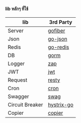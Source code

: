 #### lib หลักๆ ที่ใช้

| lib | 3rd Party |
| ---- | ---- | 
| Server | [gofiber](https://github.com/gofiber/fiber?target=_blank) |
| Json | [go-json](https://github.com/goccy/go-json)|
| Redis | [go-redis](https://github.com/redis/go-redis) |
| DB | [gorm](https://github.com/go-gorm/gorm) |
| Logger | [zap](https://github.com/uber-go/zap) |
| JWT | [jwt](https://github.com/golang-jwt/jwt) |
| Request | [resty](https://github.com/go-resty/resty) |
| Cron | [cron](https://github.com/robfig/cron) |
| Swagger | [swag](https://github.com/swaggo/swag) |
| Circuit Breaker | [hystrix-go](https://github.com/afex/hystrix-go) |
| Copier | [copier](https://github.com/jinzhu/copier) |


